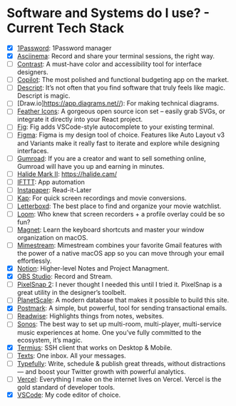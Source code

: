 # Software and Systems do I use? - Current Tech Stack 


- [x] [1Password](https://1password.com/): 1Password manager
- [x] [Asciinema](https://asciinema.com/): Record and share your terminal sessions, the right way. 
- [ ] [Contrast](https://usecontrast.com/): A must-have color and accessibility tool for interface designers.
- [ ] [Copilot](https://apps.apple.com/us/app/copilot-smart-budgets-bills/id1447330651): The most polished and functional budgeting app on the market.
- [ ] [Descript](https://www.descript.com/): It’s not often that you find software that truly feels like magic. Descript is magic.
- [ ] [Draw.io]https://app.diagrams.net//): For making technical diagrams.
- [ ] [Feather Icons](https://feathericons.com/): A gorgeous open source icon set – easily grab SVGs, or integrate it directly into your React project.
- [ ] [Fig](https://fig.io/): Fig adds VSCode-style autocomplete to your existing terminal.
- [ ] [Figma](https://www.figma.com): Figma is my design tool of choice. Features like Auto Layout v3 and Variants make it really fast to iterate and explore while designing interfaces.
- [ ] [Gumroad](https://gumroad.com/): If you are a creator and want to sell something online, Gumroad will have you up and earning in minutes.
- [ ] [Halide Mark II](https://halide.cam/): https://halide.cam/
- [ ] [IFTTT](https://ifttt.com/): App automation
- [ ] [Instapaper](https://instapaper.com):  Read-it-Later
- [ ] [Kap](https://getkap.co/): For quick screen recordings and movie conversions.
- [ ] [Letterboxd](https://letterboxd.com/): The best place to find and organize your movie watchlist.
- [ ] [Loom](https://www.loom.com/): Who knew that screen recorders + a profile overlay could be so fun?
- [ ] [Magnet](https://apps.apple.com/us/app/magnet/id441258766?mt=12): Learn the keyboard shortcuts and master your window organization on macOS.
- [ ] [Mimestream](https://mimestream.com/): Mimestream combines your favorite Gmail features with the power of a native macOS app so you can move through your email effortlessly.
- [x] [Notion](https://www.notion.so): Higher-level Notes and Project Managment.
- [x] [OBS Studio](https://obsproject.com): Record and Stream.
- [ ] [PixelSnap 2](https://getpixelsnap.com/): I never thought I needed this until I tried it. PixelSnap is a great utility in the designer’s toolbelt.
- [ ] [PlanetScale](https://planetscale.com/): A modern database that makes it possible to build this site.
- [x] [Postmark](https://postmarkapp.com): A simple, but powerful, tool for sending transactional emails.
- [ ] [Readwise](https://readwise.io/): Highlights things from notes, websites.
- [ ] [Sonos](https://www.sonos.com): The best way to set up multi-room, multi-player, multi-service music experiences at home. One you’ve fully committed to the ecosystem, it’s magic.
- [x] [Termius](https://termius.com/): SSH client that works on Desktop & Mobile.
- [ ] [Texts](https://texts.com/): One inbox. All your messages.
- [ ] [Typefully](https://typefully.com/): Write, schedule & publish great threads, without distractions — and boost your Twitter growth with powerful analytics.
- [ ] [Vercel](https://vercel.com/): Everything I make on the internet lives on Vercel. Vercel is the gold standard of developer tools.
- [x] [VSCode](https://code.visualstudio.com/): My code editor of choice.

